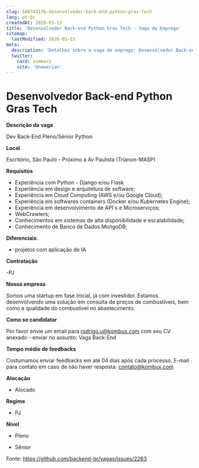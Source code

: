 ```yaml
---
slug: 580743176-desenvolvedor-back-end-python-gras-tech
lang: pt-br
createdAt: 2020-03-13
title: 'Desenvolvedor Back-end Python Gras Tech - Vaga de Emprego'
sitemap:
  lastModified: 2020-03-13
meta:
  description: 'Detalhes sobre a vaga de emprego: Desenvolvedor Back-end Python Gras Tech'
  twitter:
    card: summary
    site: '@nawarian'
---
```


# Desenvolvedor Back-end Python Gras Tech

**Descrição da vaga**

Dev Back-End Pleno/Sênior Python

**Local**

Escritório, São Paulo - Próximo a Av Paulista (Trianon-MASP)

**Requisitos**

- Experiência com Python - Django e/ou Flask
- Experiência em design e arquitetura de software;
- Experiência em Cloud Computing (AWS e/ou Google Cloud);
- Experiência em softwares containers (Docker e/ou Kubernetes Engine);
- Experiência em desenvolvimento de API´s e Microserviços; 
- WebCrawlers;
- Conhecimentos em sistemas de alta disponibilidade e escalabilidade;
- Conhecimento de Banco de Dados MongoDB;

**Diferenciais**:

- projetos com aplicação de IA

**Contratação**

-PJ

**Nossa empresa**

Somos uma startup em fase inicial, já com investidor. Estamos desenvolvendo uma solução em consulta de preços de combustíveis, bem como a qualidade do combustível no abastecimento.

**Como se candidatar**

Por favor envie um email para rodrigo.u@kombux.com com seu CV anexado - enviar no assunto: Vaga Back-End

**Tempo médio de feedbacks**

Costumamos enviar feedbacks em até 04 dias após cada processo.
E-mail para contato em caso de não haver resposta: contato@kombux.com

**Alocação**

- Alocado

**Regime**

- PJ

**Nível**

- Pleno

- Sênior

Fonte: https://github.com/backend-br/vagas/issues/2263